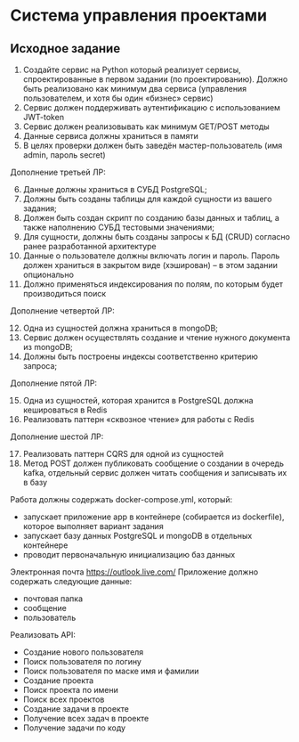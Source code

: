 # Система управления проектами

## Исходное задание

1. Создайте сервис на Python который реализует сервисы, спроектированные в
первом задании (по проектированию). Должно быть реализовано как минимум
два сервиса (управления пользователем, и хотя бы один «бизнес» сервис)
2. Сервис должен поддерживать аутентификацию с использованием JWT-token
3. Сервис должен реализовывать как минимум GET/POST методы
4. Данные сервиса должны храниться в памяти
5. В целях проверки должен быть заведён мастер-пользователь (имя admin,
пароль secret)

Дополнение третьей ЛР: 

6. Данные должны храниться в СУБД PostgreSQL;
7. Должны быть созданы таблицы для каждой сущности из вашего задания;
8. Должен быть создан скрипт по созданию базы данных и таблиц, а также
наполнению СУБД тестовыми значениями;
9. Для сущности, должны быть созданы запросы к БД (CRUD) согласно ранее
разработанной архитектуре
10. Данные о пользователе должны включать логин и пароль. Пароль должен
храниться в закрытом виде (хэширован) – в этом задании опционально
11. Должно применяться индексирования по полям, по которым будет
производиться поиск

Дополнение четвертой ЛР:

12. Одна из сущностей должна храниться в mongoDB;
13. Сервис должен осуществлять создание и чтение нужного документа из
mongoDB;
14. Должны быть построены индексы соответственно критерию запроса; 

Дополнение пятой ЛР:  

15. Одна из сущностей, которая хранится в PostgreSQL должна кешироваться в Redis
16. Реализовать паттерн «сквозное чтение» для работы с Redis 

Дополнение шестой ЛР:  

17. Реализовать паттерн CQRS для одной из сущностей
18. Метод POST должен публиковать сообщение о создании в очередь kafka,
отдельный сервис должен читать сообщения и записывать их в базу


Работа должны содержать docker-compose.yml, который: 
- запускает приложение app в контейнере (собирается из dockerfile), которое
выполняет вариант задания 
- запускает базу данных PostgreSQL и mongoDB в отдельных контейнере 
- проводит первоначальную инициализацию баз данных 




Электронная почта https://outlook.live.com/
Приложение должно содержать следующие данные:
- почтовая папка
- сообщение
- пользователь

Реализовать API:
- Создание нового пользователя
- Поиск пользователя по логину
- Поиск пользователя по маске имя и фамилии
- Создание проекта
- Поиск проекта по имени
- Поиск всех проектов
- Создание задачи в проекте
- Получение всех задач в проекте
- Получение задачи по коду
